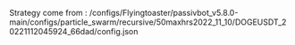 Strategy come from : /configs/Flyingtoaster/passivbot_v5.8.0-main/configs/particle_swarm/recursive/50maxhrs2022_11_10/DOGEUSDT_20221112045924_66dad/config.json